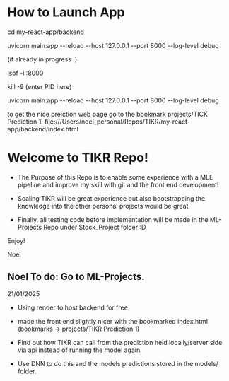 # How to Launch App 

cd my-react-app/backend   

uvicorn main:app --reload --host 127.0.0.1 --port 8000 --log-level debug

(if already in progress :)

lsof -i :8000

kill -9 (enter PID here)

uvicorn main:app --reload --host 127.0.0.1 --port 8000 --log-level debug

to get the nice preiction web page go to the bookmark projects/TICK Prediction 1: file:///Users/noel_personal/Repos/TIKR/my-react-app/backend/index.html

# Welcome to TIKR Repo! 

- The Purpose of this Repo is to enable some experience with a MLE pipeline and improve my skill with git and the front end development! 
- Scaling TIKR will be great experience but also bootstrapping the knowledge into the other personal projects would be great.

- Finally, all testing code before implementation will be made in the ML-Projects Repo under Stock_Project folder :D 

Enjoy! 

Noel


## Noel To do: Go to ML-Projects.
21/01/2025 
- Using render to host backend for free 
- made the front end slightly nicer with the bookmarked index.html (bookmarks -> projects/TIKR Prediction 1)

- Find out how TIKR can call from the prediction held locally/server side via api instead of running the model again. 
- Use DNN to do this and the models predictions stored in the models/ folder.

